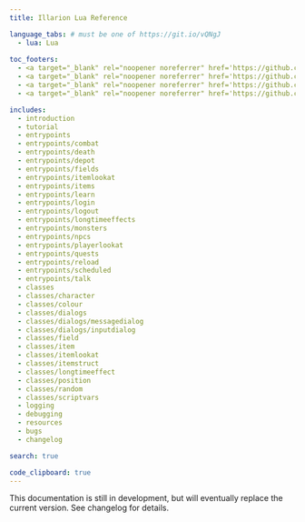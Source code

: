 ```yaml
---
title: Illarion Lua Reference

language_tabs: # must be one of https://git.io/vQNgJ
  - lua: Lua
  
toc_footers:
  - <a target="_blank" rel="noopener noreferrer" href='https://github.com/Illarion-eV/Illarion-Dev'>Local Illarion Development Server</a>
  - <a target="_blank" rel="noopener noreferrer" href='https://github.com/vilarion/Illarion-Coding-Style'>Illarion Coding Style</a>
  - <a target="_blank" rel="noopener noreferrer" href='https://github.com/Illarion-eV/Illarion-Lua/tree/main/source'>Documentation Sources</a>
  - <a target="_blank" rel="noopener noreferrer" href='https://github.com/slatedocs/slate'>Documentation Powered by Slate</a>

includes:
  - introduction
  - tutorial
  - entrypoints
  - entrypoints/combat
  - entrypoints/death
  - entrypoints/depot
  - entrypoints/fields
  - entrypoints/itemlookat
  - entrypoints/items
  - entrypoints/learn
  - entrypoints/login
  - entrypoints/logout
  - entrypoints/longtimeeffects
  - entrypoints/monsters
  - entrypoints/npcs
  - entrypoints/playerlookat
  - entrypoints/quests
  - entrypoints/reload
  - entrypoints/scheduled
  - entrypoints/talk
  - classes
  - classes/character
  - classes/colour
  - classes/dialogs
  - classes/dialogs/messagedialog
  - classes/dialogs/inputdialog
  - classes/field
  - classes/item
  - classes/itemlookat
  - classes/itemstruct
  - classes/longtimeeffect
  - classes/position
  - classes/random
  - classes/scriptvars
  - logging
  - debugging
  - resources
  - bugs
  - changelog

search: true

code_clipboard: true
---
```

<aside class="warning">
This documentation is still in development, but will eventually replace the current version. See changelog for details.
</aside>
